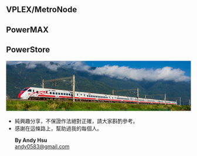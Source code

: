 ## VPLEX/MetroNode
## PowerMAX
## PowerStore


![](https://github.com/Andy0583/OCP/blob/main/Image/2.png)</p>
* 純興趣分享，不保證作法絕對正確，請大家斟酌參考。
* 感謝在這條路上，幫助過我的每個人。</p>
**By Andy Hsu**  
andy0583@gmail.com
